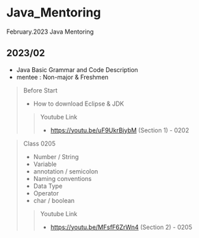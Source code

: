 # Java_Mentoring
February.2023 Java Mentoring 

## 2023/02
- Java Basic Grammar and Code Description
- mentee :  Non-major & Freshmen

> Before Start
> - How to download Eclipse & JDK
>> Youtube Link
>>   - https://youtu.be/uF9UkrBiybM (Section 1) - 0202

> Class 0205 
>   - Number / String
>   - Variable
>   - annotation / semicolon
>   - Naming conventions
>   - Data Type
>   - Operator
>   - char / boolean
>> Youtube Link
>> - https://youtu.be/MFsfF6ZrWn4 (Section 2) - 0205

